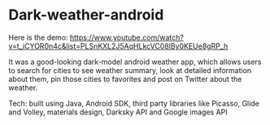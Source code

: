 # Dark-weather-android

Here is the demo: https://www.youtube.com/watch?v=t_iCYOR0n4c&list=PLSnKXL2J5AqHLkcVC08lBy0KEUe8gRP_h

It was a good-looking dark-model android weather app, which allows users to search for cities to see weather summary, look at detailed information about them, pin those cities to favorites and post on Twitter about the weather. 

Tech: built using Java, Android SDK, third party libraries like Picasso, Glide and Volley, materials design, Darksky API and Google images API 


